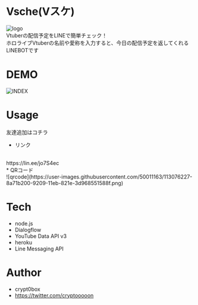 # Vsche(Vスケ)
![logo](https://user-images.githubusercontent.com/50011163/113076347-cc025d00-9209-11eb-8249-a65e9cbc1884.png)<br>
Vtuberの配信予定をLINEで簡単チェック！<br>
ホロライブVtuberの名前や愛称を入力すると、今日の配信予定を返してくれるLINEBOTです<br>

# DEMO
![INDEX](https://user-images.githubusercontent.com/50011163/99390951-c2442100-291c-11eb-977b-803d225236d0.JPG)

# Usage
友達追加はコチラ<br>
* リンク
<br>
https://lin.ee/jo7S4ec
<br>
* QRコード
<br>
![qrcode](https://user-images.githubusercontent.com/50011163/113076227-8a71b200-9209-11eb-821e-3d968551588f.png)

# Tech
* node.js
* Dialogflow
* YouTube Data API v3
* heroku
* Line Messaging API

# Author
* crypt0box
* https://twitter.com/cryptooooon
